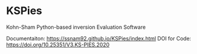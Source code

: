 # KSPies
Kohn-Sham Python-based inversion Evaluation Software

Documentaiton: https://ssnam92.github.io/KSPies/index.html
DOI for Code: https://doi.org/10.25351/V3.KS-PIES.2020
